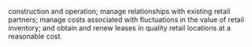 construction and operation; manage relationships with existing retail partners; manage costs associated with fluctuations in the
value of retail inventory; and obtain and renew leases in quality retail locations at a reasonable cost.